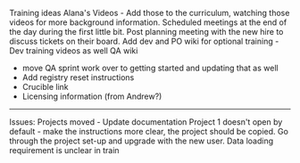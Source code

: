 Training ideas
Alana's Videos - Add those to the curriculum, watching those videos for more background information.
Scheduled meetings at the end of the day during the first little bit. Post planning meeting with the new hire to discuss tickets on their board.
Add dev and PO wiki for optional training - Dev training videos as well
QA wiki
- move QA sprint work over to getting started and updating that as well
- Add registry reset instructions
- Crucible link
- Licensing information (from Andrew?)

---
Issues:
Projects moved - Update documentation
Project 1 doesn't open by default - make the instructions more clear, the project should be copied.
Go through the project set-up and upgrade with the new user.
Data loading requirement is unclear in train

